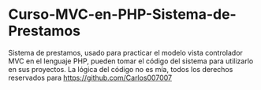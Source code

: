 # Curso-MVC-en-PHP-Sistema-de-Prestamos
Sistema de prestamos, usado para practicar el modelo vista controlador MVC en el lenguaje PHP, pueden tomar el código del sistema para utilizarlo en sus proyectos. La lógica del código no es mía, todos los derechos reservados para https://github.com/Carlos007007
